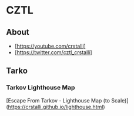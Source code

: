 # CZTL

## About
- [https://youtube.com/crstalli] 
- [https://twitter.com/cztl_crstalli]


## Tarko

### Tarkov Lighthouse Map
[Escape From Tarkov - Lighthouse Map (to Scale)] (https://crstalli.github.io/lighthouse.html)
